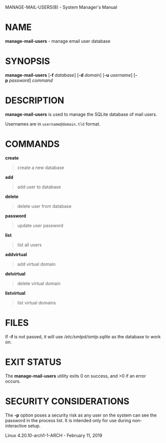 MANAGE-MAIL-USERS(8) - System Manager's Manual

# NAME

**manage-mail-users** - manage email user database

# SYNOPSIS

**manage-mail-users**
\[**-f**&nbsp;*database*]
\[**-d**&nbsp;*domain*]
\[**-u**&nbsp;*username*]
\[**-p**&nbsp;*password*]
*command*

# DESCRIPTION

**manage-mail-users**
is used to manage the SQLite database of mail users.

Usernames are in
`username@domain.tld`
format.

# COMMANDS

**create**

> create a new database

**add**

> add user to database

**delete**

> delete user from database

**password**

> update user password

**list**

> list all users

**addvirtual**

> add virtual domain

**delvirtual**

> delete virtual domain

**listvirtual**

> list virtual domains

# FILES

If
**-f**
is not passed, it will use
*/etc/smtpd/smtp.sqlite*
as the database to work on.

# EXIT STATUS

The **manage-mail-users** utility exits&#160;0 on success, and&#160;&gt;0 if an error occurs.

# SECURITY CONSIDERATIONS

The
**-p**
option poses a security risk as any user on the system can see the password in the process list.
It is intended only for use during non-interactive setup.

Linux 4.20.10-arch1-1-ARCH - February 11, 2019
